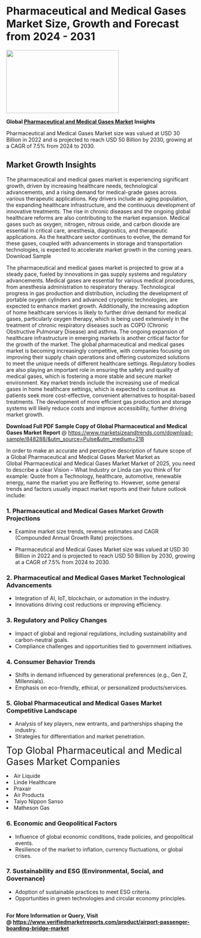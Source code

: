 <H1>Pharmaceutical and Medical Gases Market Size, Growth and Forecast from 2024 - 2031</H1><img class="aligncenter size-medium wp-image-584254" src="https://thirdeyenews.in/wp-content/uploads/2024/09/Global-Market-Research-300x168.jpeg" alt="" width="300" height="168" /><p><strong>Global&nbsp;<a href="https://www.marketsizeandtrends.com/download-sample/848288/&amp;utm_source=Pulse&amp;utm_medium=218">Pharmaceutical and Medical Gases Market</a> Insights</strong></p><p>Pharmaceutical and Medical Gases Market size was valued at USD 30 Billion in 2022 and is projected to reach USD 50 Billion by 2030, growing at a CAGR of 7.5% from 2024 to 2030.</p><p><h2>Market Growth Insights</h2> <p>The pharmaceutical and medical gases market is experiencing significant growth, driven by increasing healthcare needs, technological advancements, and a rising demand for medical-grade gases across various therapeutic applications. Key drivers include an aging population, the expanding healthcare infrastructure, and the continuous development of innovative treatments. The rise in chronic diseases and the ongoing global healthcare reforms are also contributing to the market expansion. Medical gases such as oxygen, nitrogen, nitrous oxide, and carbon dioxide are essential in critical care, anesthesia, diagnostics, and therapeutic applications. As the healthcare sector continues to evolve, the demand for these gases, coupled with advancements in storage and transportation technologies, is expected to accelerate market growth in the coming years. Download Sample </p> <p>The pharmaceutical and medical gases market is projected to grow at a steady pace, fueled by innovations in gas supply systems and regulatory advancements. Medical gases are essential for various medical procedures, from anesthesia administration to respiratory therapy. Technological progress in gas production and distribution, including the development of portable oxygen cylinders and advanced cryogenic technologies, are expected to enhance market growth. Additionally, the increasing adoption of home healthcare services is likely to further drive demand for medical gases, particularly oxygen therapy, which is being used extensively in the treatment of chronic respiratory diseases such as COPD (Chronic Obstructive Pulmonary Disease) and asthma. The ongoing expansion of healthcare infrastructure in emerging markets is another critical factor for the growth of the market. The global pharmaceutical and medical gases market is becoming increasingly competitive, with companies focusing on improving their supply chain operations and offering customized solutions to meet the unique needs of different healthcare settings. Regulatory bodies are also playing an important role in ensuring the safety and quality of medical gases, which is fostering a more stable and secure market environment. Key market trends include the increasing use of medical gases in home healthcare settings, which is expected to continue as patients seek more cost-effective, convenient alternatives to hospital-based treatments. The development of more efficient gas production and storage systems will likely reduce costs and improve accessibility, further driving market growth. </p><p><span class=""><strong>Download Full PDF Sample Copy of Global Pharmaceutical and Medical Gases Market Report</strong> @ <a href="https://www.marketsizeandtrends.com/download-sample/848288/&amp;utm_source=Pulse&amp;utm_medium=218" target="_blank">https://www.marketsizeandtrends.com/download-sample/848288/&amp;utm_source=Pulse&amp;utm_medium=218</a></span></p><p>In order to make an accurate and perceptive description of future scope of a Global&nbsp;Pharmaceutical and Medical Gases Market Market as Global&nbsp;Pharmaceutical and Medical Gases Market Market of 2025, you need to describe a clear Vision &ndash; What Industry or Linda can you think of for example: Quote from a Technology, healthcare, automotive, renewable energy, name the market you are Reffering to. However, some general trends and factors usually impact market reports and their future outlook include:</p><h3>1.&nbsp;<strong>Pharmaceutical and Medical Gases Market Growth Projections</strong></h3><ul><li>Examine market size trends, revenue estimates and CAGR (Compounded Annual Growth Rate) projections.</li><li><p>Pharmaceutical and Medical Gases Market size was valued at USD 30 Billion in 2022 and is projected to reach USD 50 Billion by 2030, growing at a CAGR of 7.5% from 2024 to 2030.</p></li></ul><h3>2.&nbsp;<strong>Pharmaceutical and Medical Gases Market Technological Advancements</strong></h3><ul><li>Integration of AI, IoT, blockchain, or automation in the industry.</li><li>Innovations driving cost reductions or improving efficiency.</li></ul><h3>3.&nbsp;<strong>Regulatory and Policy Changes</strong></h3><ul><li>Impact of global and regional regulations, including sustainability and carbon-neutral goals.</li><li>Compliance challenges and opportunities tied to government initiatives.</li></ul><h3>4.&nbsp;<strong>Consumer Behavior Trends</strong></h3><ul><li>Shifts in demand influenced by generational preferences (e.g., Gen Z, Millennials).</li><li>Emphasis on eco-friendly, ethical, or personalized products/services.</li></ul><h3>5.&nbsp;<strong>Global Pharmaceutical and Medical Gases Market Competitive Landscape</strong></h3><ul><li>Analysis of key players, new entrants, and partnerships shaping the industry.</li><li>Strategies for differentiation and market penetration.</li></ul><p data-pm-slice="1 1 []"><span style="color: inherit; font-family: inherit; font-size: 25px;">Top Global Pharmaceutical and Medical Gases Market Companies</span></p><div class="" data-test-id=""><p><li>Air Liquide</li><li> Linde Healthcare</li><li> Praxair</li><li> Air Products</li><li> Taiyo Nippon Sanso</li><li> Matheson Gas</li></p></div><h3>6.&nbsp;<strong>Economic and Geopolitical Factors</strong></h3><ul><li>Influence of global economic conditions, trade policies, and geopolitical events.</li><li>Resilience of the market to inflation, currency fluctuations, or global crises.</li></ul><h3>7.&nbsp;<strong>Sustainability and ESG (Environmental, Social, and Governance)</strong></h3><ul><li>Adoption of sustainable practices to meet ESG criteria.</li><li>Opportunities in green technologies and circular economy principles.</li></ul><h2><strong style="font-size: 14px;">For More Information or Query, Visit @&nbsp;</strong><a style="background-color: #ffffff; font-size: 14px;" href="https://www.marketsizeandtrends.com/report/pharmaceutical-and-medical-gases-market/" target="_blank">https://www.verifiedmarketreports.com/product/airport-passenger-boarding-bridge-market</a></h2>
